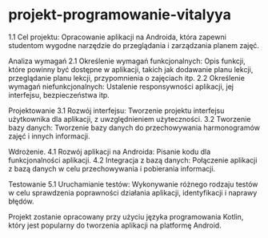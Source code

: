 # projekt-programowanie-vitalyya
1.1 Cel projektu: Opracowanie aplikacji na Androida, która zapewni studentom wygodne narzędzie do przeglądania i zarządzania planem zajęć.

Analiza wymagań 2.1 Określenie wymagań funkcjonalnych: Opis funkcji, które powinny być dostępne w aplikacji, takich jak dodawanie planu lekcji, przeglądanie planu lekcji, przypomnienia o zajęciach itp. 2.2 Określenie wymagań niefunkcjonalnych: Ustalenie responsywności aplikacji, jej interfejsu, bezpieczeństwa itp.

Projektowanie 3.1 Rozwój interfejsu: Tworzenie projektu interfejsu użytkownika dla aplikacji, z uwzględnieniem użyteczności. 3.2 Tworzenie bazy danych: Tworzenie bazy danych do przechowywania harmonogramów zajęć i innych informacji.

Wdrożenie. 4.1 Rozwój aplikacji na Androida: Pisanie kodu dla funkcjonalności aplikacji. 4.2 Integracja z bazą danych: Połączenie aplikacji z bazą danych w celu przechowywania i pobierania informacji.

Testowanie 5.1 Uruchamianie testów: Wykonywanie różnego rodzaju testów w celu sprawdzenia poprawności działania aplikacji, identyfikacji i naprawy błędów.

Projekt zostanie opracowany przy użyciu języka programowania Kotlin, który jest popularny do tworzenia aplikacji na platformę Android.
